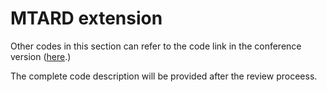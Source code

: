 # MTARD extension

Other codes in this section can refer to the code link in the conference version ([here](https://github.com/zhaoshiji123/MTARD).)

The complete code description will be provided after the review proceess.
